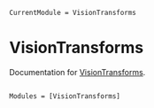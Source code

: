 ```@meta
CurrentModule = VisionTransforms
```

# VisionTransforms

Documentation for [VisionTransforms](https://github.com/JoshuaBillson/VisionTransforms.jl).

```@index
```

```@autodocs
Modules = [VisionTransforms]
```
